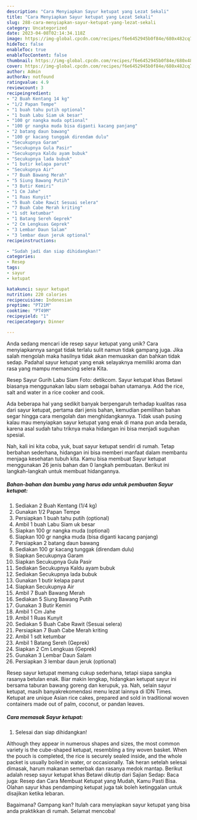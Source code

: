 ```yaml
---
description: "Cara Menyiapkan Sayur ketupat yang Lezat Sekali"
title: "Cara Menyiapkan Sayur ketupat yang Lezat Sekali"
slug: 288-cara-menyiapkan-sayur-ketupat-yang-lezat-sekali
category: Uncategorized
date: 2023-04-08T02:14:34.118Z
image: https://img-global.cpcdn.com/recipes/f6e6452945b0f84e/680x482cq70/sayur-ketupat-foto-resep-utama.jpg
hideToc: false
enableToc: true
enableTocContent: false
thumbnail: https://img-global.cpcdn.com/recipes/f6e6452945b0f84e/680x482cq70/sayur-ketupat-foto-resep-utama.jpg
cover: https://img-global.cpcdn.com/recipes/f6e6452945b0f84e/680x482cq70/sayur-ketupat-foto-resep-utama.jpg
author: Admin
authorAv: notfound
ratingvalue: 4.9
reviewcount: 3
recipeingredient:
- "2 Buah Kentang 14 kg"
- "1/2 Papan Tempe"
- "1 buah tahu putih optional"
- "1 buah Labu Siam uk besar"
- "100 gr nangka muda optional"
- "100 gr nangka muda bisa diganti kacang panjang"
- "2 batang daun bawang"
- "100 gr kacang tunggak direndam dulu"
- "Secukupnya Garam"
- "Secukupnya Gula Pasir"
- "Secukupnya Kaldu ayam bubuk"
- "Secukupnya lada bubuk"
- "1 butir kelapa parut"
- "Secukupnya Air"
- "7 Buah Bawang Merah"
- "5 Siung Bawang Putih"
- "3 Butir Kemiri"
- "1 Cm Jahe"
- "1 Ruas Kunyit"
- "5 Buah Cabe Rawit Sesuai selera"
- "7 Buah Cabe Merah kriting"
- "1 sdt ketumbar"
- "1 Batang Sereh Geprek"
- "2 Cm Lengkuas Geprek"
- "3 Lembar Daun Salam"
- "3 lembar daun jeruk optional"
recipeinstructions:

- "Sudah jadi dan siap dihidangkan!"
categories:
- Resep
tags:
- sayur
- ketupat

katakunci: sayur ketupat 
nutrition: 220 calories
recipecuisine: Indonesian
preptime: "PT21M"
cooktime: "PT49M"
recipeyield: "1"
recipecategory: Dinner

---
```





Anda sedang mencari ide resep sayur ketupat yang unik? Cara menyiapkannya sangat tidak terlalu sulit namun tidak gampang juga. Jika salah mengolah maka hasilnya tidak akan memuaskan dan bahkan tidak sedap. Padahal sayur ketupat yang enak selayaknya memiliki aroma dan rasa yang mampu memancing selera Kita.





Resep Sayur Gurih Labu Siam Foto: detikcom. Sayur ketupat khas Betawi biasanya menggunakan labu siam sebagai bahan utamanya. Add the rice, salt and water in a rice cooker and cook.

Ada beberapa hal yang sedikit banyak berpengaruh terhadap kualitas rasa dari sayur ketupat, pertama dari jenis bahan, kemudian pemilihan bahan segar hingga cara mengolah dan menghidangkannya. Tidak usah pusing kalau mau menyiapkan sayur ketupat yang enak di mana pun anda berada, karena asal sudah tahu triknya maka hidangan ini bisa menjadi suguhan spesial.






Nah, kali ini kita coba, yuk, buat sayur ketupat sendiri di rumah. Tetap berbahan sederhana, hidangan ini bisa memberi manfaat dalam membantu menjaga kesehatan tubuh kita. Kamu bisa membuat Sayur ketupat menggunakan 26 jenis bahan dan 0 langkah pembuatan. Berikut ini langkah-langkah untuk membuat hidangannya.

<!--inarticleads1-->

##### Bahan-bahan dan bumbu yang harus ada untuk pembuatan Sayur ketupat:

1. Sediakan 2 Buah Kentang (1/4 kg)
1. Gunakan 1/2 Papan Tempe
1. Persiapkan 1 buah tahu putih (optional)
1. Ambil 1 buah Labu Siam uk besar
1. Siapkan 100 gr nangka muda (optional)
1. Siapkan 100 gr nangka muda (bisa diganti kacang panjang)
1. Persiapkan 2 batang daun bawang
1. Sediakan 100 gr kacang tunggak (direndam dulu)
1. Siapkan Secukupnya Garam
1. Siapkan Secukupnya Gula Pasir
1. Sediakan Secukupnya Kaldu ayam bubuk
1. Sediakan Secukupnya lada bubuk
1. Gunakan 1 butir kelapa parut
1. Siapkan Secukupnya Air
1. Ambil 7 Buah Bawang Merah
1. Sediakan 5 Siung Bawang Putih
1. Gunakan 3 Butir Kemiri
1. Ambil 1 Cm Jahe
1. Ambil 1 Ruas Kunyit
1. Sediakan 5 Buah Cabe Rawit (Sesuai selera)
1. Persiapkan 7 Buah Cabe Merah kriting
1. Ambil 1 sdt ketumbar
1. Ambil 1 Batang Sereh (Geprek)
1. Siapkan 2 Cm Lengkuas (Geprek)
1. Gunakan 3 Lembar Daun Salam
1. Persiapkan 3 lembar daun jeruk (optional)


Resep sayur ketupat memang cukup sederhana, tetapi siapa sangka rasanya betulan enak. Biar makin lengkap, hidangkan ketupat sayur ini bersama taburan bawang goreng dan kerupuk, ya. Nah, selain sayur ketupat, masih banyakrekomendasi menu lezat lainnya di IDN Times. Ketupat are unique Asian rice cakes, prepared and sold in traditional woven containers made out of palm, coconut, or pandan leaves. 

<!--inarticleads2-->

##### Cara memasak Sayur ketupat:


1. Selesai dan siap dihidangkan!

Although they appear in numerous shapes and sizes, the most common variety is the cube-shaped ketupat, resembling a tiny woven basket. When the pouch is completed, the rice is securely sealed inside, and the whole packet is usually boiled in water, or occasionally. Tak heran setelah selesai dimasak, harum makanan semerbak dan rasanya medok mantap. Berikut adalah resep sayur ketupat khas Betawi dikutip dari Sajian Sedap: Baca juga: Resep dan Cara Membuat Ketupat yang Mudah, Kamu Pasti Bisa. Olahan sayur khas pendamping ketupat juga tak boleh ketinggalan untuk disajikan ketika lebaran. 

Bagaimana? Gampang kan? Itulah cara menyiapkan sayur ketupat yang bisa anda praktikkan di rumah. Selamat mencoba!
